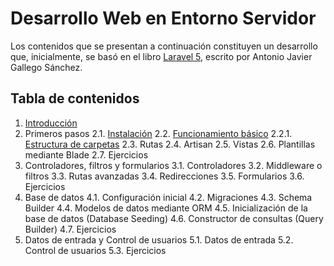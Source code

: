 # Desarrollo Web en Entorno Servidor

Los contenidos que se presentan a continuación constituyen un desarrollo que, inicialmente, se basó en el libro [Laravel 5](https://ajgallego.gitbooks.io/laravel-5/), escrito por Antonio Javier Gallego Sánchez.

## Tabla de contenidos

1. [Introducción](./01_introduccion.md)
2. Primeros pasos
2.1. [Instalación](./021_instalacion.md)
2.2. [Funcionamiento básico](./022_funcionamientoBasico.md)
2.2.1. [Estructura de carpetas](./022_funcionamientoBasico.md#estructura-de-un-proyecto)
2.3. Rutas
2.4. Artisan
2.5. Vistas
2.6. Plantillas mediante Blade
2.7. Ejercicios
3. Controladores, filtros y formularios
3.1. Controladores
3.2. Middleware o filtros
3.3. Rutas avanzadas
3.4. Redirecciones
3.5. Formularios
3.6. Ejercicios
4. Base de datos
4.1. Configuración inicial
4.2. Migraciones
4.3. Schema Builder
4.4. Modelos de datos mediante ORM
4.5. Inicialización de la base de datos (Database Seeding)
4.6. Constructor de consultas (Query Builder)
4.7. Ejercicios
5. Datos de entrada y Control de usuarios
5.1. Datos de entrada
5.2. Control de usuarios
5.3. Ejercicios
